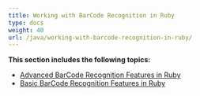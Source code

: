 ```yaml
---
title: Working with BarCode Recognition in Ruby
type: docs
weight: 40
url: /java/working-with-barcode-recognition-in-ruby/
---
```


**This section includes the following topics:**

- [Advanced BarCode Recognition Features in Ruby](/barcode/java/advanced-barcode-recognition-features-in-ruby/)
- [Basic BarCode Recognition Features in Ruby](/barcode/java/basic-barcode-recognition-features-in-ruby/)
